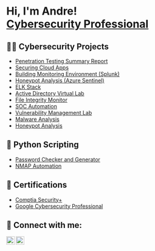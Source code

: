 <h1>Hi, I'm Andre! <br/><a href="https://www.linkedin.com/in/andrewinston11/">Cybersecurity Professional</a>

<h2>👨‍💻 Cybersecurity Projects</h2>

- [Penetration Testing Summary Report](https://github.com/aawinston11/PenetrationTestReport)
- [Securing Cloud Apps](https://github.com/aawinston11/URL)
- [Building Monitoring Environment (Splunk)](https://github.com/aawinston11/URL)
- [Honeypot Analysis (Azure Sentinel)](https://github.com/aawinston11/URL)
- [ELK Stack](https://github.com/aawinston11/URL)
- [Active Directory Virtual Lab](https://github.com/aawinston11/URL)
- [File Integrity Monitor](https://github.com/aawinston11/URL)
- [SOC Automation](https://github.com/aawinston11/URL)
- [Vulnerability Management Lab](https://github.com/aawinston11/VulnerabilityManagementLab)
- [Malware Analysis](https://github.com/aawinston11/URL)
- [Honeypot Analysis](https://github.com/aawinston11/URL)


<h2>🤖 Python Scripting</h2>

- [Password Checker and Generator](https://github.com/aawinston11/PasswordCheckerGenerator)
- [NMAP Automation](https://github.com/aawinston11/URL)


<h2>📄 Certifications</h2>

- [Comptia Security+](https://www.credly.com/badges/49045bde-2514-4fd0-a440-6adefb3340c2/public_url)
- [Google Cybersecurity Professional](https://www.coursera.org/account/accomplishments/specialization/9VQ8ZZYCMCBR)

<h2> 🤳 Connect with me:</h2>

[<img align="left" alt="JoshMadakor | LinkedIn" width="22px" src="https://cdn.jsdelivr.net/npm/simple-icons@v3/icons/linkedin.svg" />][linkedin]
[<img align="left" alt="JoshMadakor | Instagram" width="22px" src="https://cdn.jsdelivr.net/npm/simple-icons@v3/icons/instagram.svg" />][instagram]

[instagram]: https://www.instagram.com/andre.winston/
[linkedin]: https://linkedin.com/in/andrewinston11
<!--
**aawinston11/aawinston11** is a ✨ _special_ ✨ repository because its `README.md` (this file) appears on your GitHub profile.

Here are some ideas to get you started:

- 🔭 I’m currently working on ...
- 🌱 I’m currently learning ...
- 👯 I’m looking to collaborate on ...
- 🤔 I’m looking for help with ...
- 💬 Ask me about ...
- 📫 How to reach me: ...
- 😄 Pronouns: ...
- ⚡ Fun fact: ...
-->
